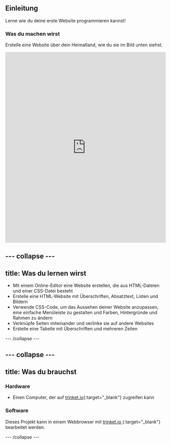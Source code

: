 ## Einleitung

Lerne wie du deine erste Website programmieren kannst!

### Was du machen wirst

Erstelle eine Website über dein Heimatland, wie du sie im Bild unten siehst.

<div class="scratch-preview">
  <iframe src="https://trinket.io/embed/html/8d5e6e8aad" width="100%" height="600" frameborder="0" marginwidth="0" marginheight="0" allowfullscreen></iframe>
</div>

## \--- collapse \---

## title: Was du lernen wirst

+ Mit einem Online-Editor eine Website erstellen, die aus HTML-Dateien und einer CSS-Datei besteht
+ Erstelle eine HTML-Website mit Überschriften, Absatztext, Listen und Bildern
+ Verwende CSS-Code, um das Aussehen deiner Website anzupassen, eine einfache Menüleiste zu gestalten und Farben, Hintergründe und Rahmen zu ändern
+ Verknüpfe Seiten miteinander und verlinke sie auf andere Websites
+ Erstelle eine Tabelle mit Überschriften und mehreren Zeilen

\--- /collapse \---

## \--- collapse \---

## title: Was du brauchst

### Hardware

+ Einen Computer, der auf [trinket.io](https://trinket.io){:target="_blank"} zugreifen kann

### Software

Dieses Projekt kann in einem Webbrowser mit [ trinket.io ](https://trinket.io) {:target="_blank"} bearbeitet werden.

\--- /collapse \---